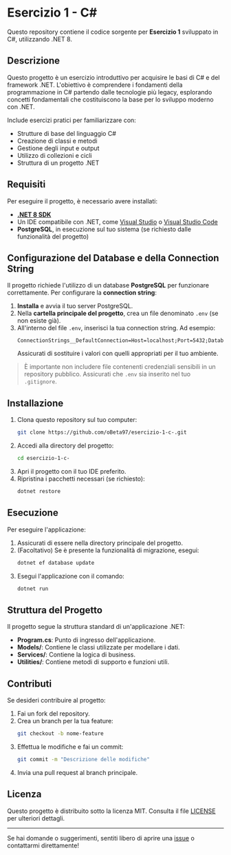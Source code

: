 # Esercizio 1 - C#

Questo repository contiene il codice sorgente per **Esercizio 1** sviluppato in C#, utilizzando .NET 8.

## Descrizione
Questo progetto è un esercizio introduttivo per acquisire le basi di C# e del framework .NET. L'obiettivo è comprendere i fondamenti della programmazione in C# partendo dalle tecnologie più legacy, esplorando concetti fondamentali che costituiscono la base per lo sviluppo moderno con .NET.

Include esercizi pratici per familiarizzare con:

- Strutture di base del linguaggio C#
- Creazione di classi e metodi
- Gestione degli input e output
- Utilizzo di collezioni e cicli
- Struttura di un progetto .NET

## Requisiti
Per eseguire il progetto, è necessario avere installati:

- [**.NET 8 SDK**](https://dotnet.microsoft.com/download/dotnet/8.0)
- Un IDE compatibile con .NET, come [Visual Studio](https://visualstudio.microsoft.com/) o [Visual Studio Code](https://code.visualstudio.com/)
- **PostgreSQL**, in esecuzione sul tuo sistema (se richiesto dalle funzionalità del progetto)

## Configurazione del Database e della Connection String
Il progetto richiede l'utilizzo di un database **PostgreSQL** per funzionare correttamente. Per configurare la **connection string**:

1. **Installa** e avvia il tuo server PostgreSQL.
2. Nella **cartella principale del progetto**, crea un file denominato `.env` (se non esiste già).
3. All'interno del file `.env`, inserisci la tua connection string. Ad esempio:
   ```env
   ConnectionStrings__DefaultConnection=Host=localhost;Port=5432;Database=NomeTuoDatabase;Username=nomeUtente;Password=tuaPassword
   ```
   Assicurati di sostituire i valori con quelli appropriati per il tuo ambiente.

> È importante non includere file contenenti credenziali sensibili in un repository pubblico. Assicurati che `.env` sia inserito nel tuo `.gitignore`.

## Installazione

1. Clona questo repository sul tuo computer:
   ```bash
   git clone https://github.com/oBeta97/esercizio-1-c-.git
   ```
2. Accedi alla directory del progetto:
   ```bash
   cd esercizio-1-c-
   ```
3. Apri il progetto con il tuo IDE preferito.
4. Ripristina i pacchetti necessari (se richiesto):
   ```bash
   dotnet restore
   ```

## Esecuzione

Per eseguire l'applicazione:

1. Assicurati di essere nella directory principale del progetto.
2. (Facoltativo) Se è presente la funzionalità di migrazione, esegui:
   ```bash
   dotnet ef database update
   ```
3. Esegui l'applicazione con il comando:
   ```bash
   dotnet run
   ```

## Struttura del Progetto
Il progetto segue la struttura standard di un'applicazione .NET:

- **Program.cs**: Punto di ingresso dell'applicazione.
- **Models/**: Contiene le classi utilizzate per modellare i dati.
- **Services/**: Contiene la logica di business.
- **Utilities/**: Contiene metodi di supporto e funzioni utili.

## Contributi
Se desideri contribuire al progetto:

1. Fai un fork del repository.
2. Crea un branch per la tua feature:
   ```bash
   git checkout -b nome-feature
   ```
3. Effettua le modifiche e fai un commit:
   ```bash
   git commit -m "Descrizione delle modifiche"
   ```
4. Invia una pull request al branch principale.

## Licenza
Questo progetto è distribuito sotto la licenza MIT. Consulta il file [LICENSE](./LICENSE) per ulteriori dettagli.

---

Se hai domande o suggerimenti, sentiti libero di aprire una [issue](https://github.com/oBeta97/esercizio-1-c-/issues) o contattarmi direttamente!

